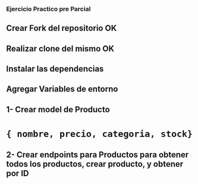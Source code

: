 ### Ejercicio Practico pre Parcial

## Crear Fork del repositorio OK
## Realizar clone del mismo OK
## Instalar las dependencias 
## Agregar Variables de entorno

## 1- Crear model de Producto
# `{ nombre, precio, categoria, stock}`
## 2- Crear endpoints para Productos para obtener todos los productos, crear producto, y obtener por ID